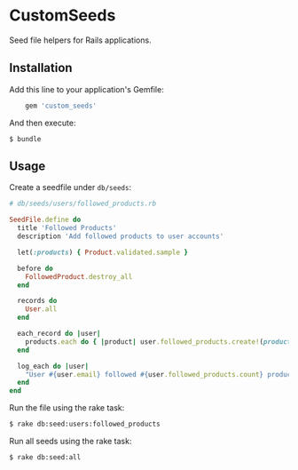# CustomSeeds

Seed file helpers for Rails applications.

## Installation

Add this line to your application's Gemfile:

```ruby
    gem 'custom_seeds'
```

And then execute:

    $ bundle

## Usage

Create a seedfile under `db/seeds`:

```ruby
# db/seeds/users/followed_products.rb

SeedFile.define do
  title 'Followed Products'
  description 'Add followed products to user accounts'

  let(:products) { Product.validated.sample }

  before do
    FollowedProduct.destroy_all
  end

  records do
    User.all
  end

  each_record do |user|
    products.each do { |product| user.followed_products.create!(product: product) }
  end

  log_each do |user|
    "User #{user.email} followed #{user.followed_products.count} products"
  end
end
```

Run the file using the rake task:

```bash
$ rake db:seed:users:followed_products
```

Run all seeds using the rake task:

```bash
$ rake db:seed:all
```
